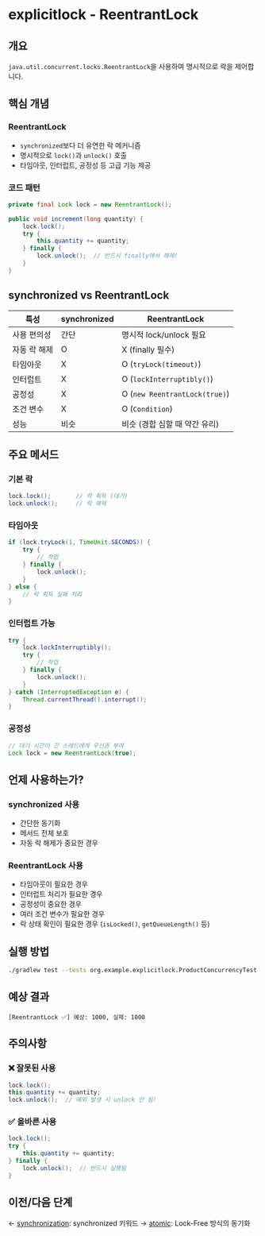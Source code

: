 # explicitlock - ReentrantLock

## 개요
`java.util.concurrent.locks.ReentrantLock`을 사용하여 명시적으로 락을 제어합니다.

## 핵심 개념

### ReentrantLock
- `synchronized`보다 더 유연한 락 메커니즘
- 명시적으로 `lock()`과 `unlock()` 호출
- 타임아웃, 인터럽트, 공정성 등 고급 기능 제공

### 코드 패턴

```java
private final Lock lock = new ReentrantLock();

public void increment(long quantity) {
    lock.lock();
    try {
        this.quantity += quantity;
    } finally {
        lock.unlock();  // 반드시 finally에서 해제!
    }
}
```

## synchronized vs ReentrantLock

| 특성 | synchronized | ReentrantLock |
|------|-------------|---------------|
| 사용 편의성 | 간단 | 명시적 lock/unlock 필요 |
| 자동 락 해제 | O | X (finally 필수) |
| 타임아웃 | X | O (`tryLock(timeout)`) |
| 인터럽트 | X | O (`lockInterruptibly()`) |
| 공정성 | X | O (`new ReentrantLock(true)`) |
| 조건 변수 | X | O (`Condition`) |
| 성능 | 비슷 | 비슷 (경합 심할 때 약간 유리) |

## 주요 메서드

### 기본 락
```java
lock.lock();       // 락 획득 (대기)
lock.unlock();     // 락 해제
```

### 타임아웃
```java
if (lock.tryLock(1, TimeUnit.SECONDS)) {
    try {
        // 작업
    } finally {
        lock.unlock();
    }
} else {
    // 락 획득 실패 처리
}
```

### 인터럽트 가능
```java
try {
    lock.lockInterruptibly();
    try {
        // 작업
    } finally {
        lock.unlock();
    }
} catch (InterruptedException e) {
    Thread.currentThread().interrupt();
}
```

### 공정성
```java
// 대기 시간이 긴 스레드에게 우선권 부여
Lock lock = new ReentrantLock(true);
```

## 언제 사용하는가?

### synchronized 사용
- 간단한 동기화
- 메서드 전체 보호
- 자동 락 해제가 중요한 경우

### ReentrantLock 사용
- 타임아웃이 필요한 경우
- 인터럽트 처리가 필요한 경우
- 공정성이 중요한 경우
- 여러 조건 변수가 필요한 경우
- 락 상태 확인이 필요한 경우 (`isLocked()`, `getQueueLength()` 등)

## 실행 방법

```bash
./gradlew test --tests org.example.explicitlock.ProductConcurrencyTest
```

## 예상 결과

```
[ReentrantLock ✅] 예상: 1000, 실제: 1000
```

## 주의사항

### ❌ 잘못된 사용
```java
lock.lock();
this.quantity += quantity;
lock.unlock();  // 예외 발생 시 unlock 안 됨!
```

### ✅ 올바른 사용
```java
lock.lock();
try {
    this.quantity += quantity;
} finally {
    lock.unlock();  // 반드시 실행됨
}
```

## 이전/다음 단계
← [synchronization](../synchronization/README.md): synchronized 키워드
→ [atomic](../atomic/README.md): Lock-Free 방식의 동기화
